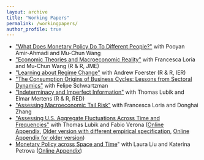 ```yaml
---
layout: archive
title: "Working Papers"
permalink: /workingpapers/
author_profile: true
---
```

*    ["What Does Monetary Policy Do To Different People?"](https://cm1518.github.io/files/inequality_monetary_policy_web.pdf) with Pooyan Amir-Ahmadi and Mu-Chun Wang
*    ["Economic Theories and Macroeconomic Reality"](https://cm1518.github.io/files/Mixture_Prior_submission.pdf) with Francesca Loria and Mu-Chun Wang (R & R, JME)
*   ["Learning about Regime Change"](https://cm1518.github.io/files/FM.pdf) with Andrew Foerster (R & R, IER)
*    ["The Consumption Origins of Business Cycles: Lessons from Sectoral Dynamics"](https://cm1518.github.io/files/MS.pdf) with Felipe Schwartzman
*   ["Indeterminacy and Imperfect Information"](https://cm1518.github.io/files/LMM.pdf) with Thomas Lubik and Elmar Mertens (R & R, RED)
*   ["Assessing Macroeconomic Tail Risk"](https://cm1518.github.io/files/MacroRisk.pdf) with Francesca Loria and Donghai Zhang
*    ["Assessing U.S. Aggregate Fluctuations Across Time and Frequencies"](https://cm1518.github.io/files/LubikMatthesVerona_Revision.pdf) with Thomas Lubik and Fabio Verona ([Online Appendix](https://cm1518.github.io/files/LubikMatthesVerona_Revision_Appendix.pdf), [Older version with different empirical specification](https://cm1518.github.io/files/LMV.pdf), [Online Appendix for older version](https://cm1518.github.io/files/OnlineAppLMV.pdf)) 
*   [Monetary Policy across Space and Time](https://cm1518.github.io/files/LMP.pdf)" with Laura Liu and Katerina Petrova  ([Online Appendix](https://cm1518.github.io/files/OnlineAppLMP.pdf)) 
